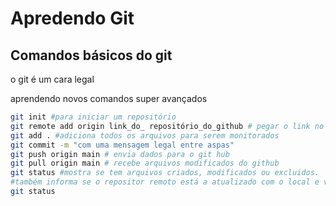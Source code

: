# Apredendo Git

## Comandos básicos do git 

o git é um cara legal

aprendendo novos comandos super avançados

```sh
git init #para iniciar um repositório
git remote add origin link_do_ repositório_do_github # pegar o link no github
git add . #adiciona todos os arquivos para serem monitorados
git commit -m "com uma mensagem legal entre aspas"
git push origin main # envia dados para o git hub
git pull origin main # recebe arquivos modificados do github
git status #mostra se tem arquivos criados, modificados ou excluidos.
#também informa se o repositor remoto está a atualizado com o local e vice-versa 
git status
```

